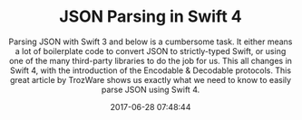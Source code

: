 ---
title: "JSON Parsing in Swift 4"
subtitle: "Parsing JSON with Swift 3 and below is a cumbersome task. It either means a lot of boilerplate code to convert JSON to strictly-typed Swift, or using one of the many third-party libraries to do the job for us. This all changes in Swift 4, with the introduction of the Encodable & Decodable protocols. This great article by TrozWare shows us exactly what we need to know to easily parse JSON using Swift 4."
tags: ["swift-4","JSON"]
link: "http://troz.net/2017/06/json-parsing-in-swift-4/"
date: "2017-06-28 07:48:44"
---